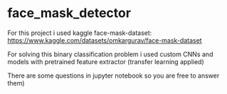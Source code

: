 # face_mask_detector

For this project i used kaggle face-mask-dataset: https://www.kaggle.com/datasets/omkargurav/face-mask-dataset

For solving this binary classification problem i used custom CNNs and models with pretrained feature extractor (transfer learning applied)

There are some questions in jupyter notebook so you are free to answer them)
